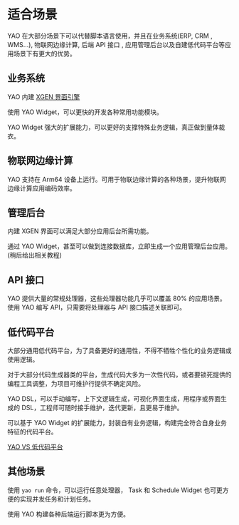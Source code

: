 # 适合场景

YAO 在大部分场景下可以代替脚本语言使用，并且在业务系统(ERP, CRM , WMS...), 物联网边缘计算, 后端 API 接口 , 应用管理后台以及自建低代码平台等应用场景下有更大的优势。

## 业务系统

YAO 内建 [XGEN 界面引擎](https://github.com/YaoApp/xgen-next)

使用 YAO Widget，可以更快的开发各种常用功能模块。

YAO Widget 强大的扩展能力，可以更好的支撑特殊业务逻辑，真正做到量体裁衣。

## 物联网边缘计算

YAO 支持在 Arm64 设备上运行。可用于物联边缘计算的各种场景，提升物联网边缘计算应用编码效率。

## 管理后台

内建 XGEN 界面可以满足大部分应用后台所需功能。

通过 YAO Widget，甚至可以做到连接数据库，立即生成一个应用管理后台应用。 (稍后给出相关教程)

## API 接口

YAO 提供大量的常规处理器，这些处理器功能几乎可以覆盖 80% 的应用场景。使用 YAO 编写 API，只需要将处理器与 API 接口描述关联即可。

## 低代码平台

大部分通用低代码平台，为了具备更好的通用性，不得不牺牲个性化的业务逻辑或使用逻辑。

对于大部分代码生成器类的平台，生成代码大多为一次性代码，或者要锁死提供的编程工具调整，为项目可维护行提供不确定风险。

YAO DSL，可以手动编写，上下文逻辑生成，可视化界面生成，用程序或界面生成的 DSL，工程师可随时接手维护，迭代更新，且更易于维护。

可以基于 YAO Widget 的扩展能力，封装自有业务逻辑，构建完全符合自身业务特征的代码平台。

[YAO VS 低代码平台](./YAO%E6%9E%B6%E6%9E%84%E8%A7%A3%E6%9E%90.mdx)

## 其他场景

使用 `yao run` 命令，可以运行任意处理器， Task 和 Schedule Widget 也可更方便的实现并发任务和计划任务。

使用 YAO 构建各种后端运行脚本更为方便。

<Div style={{ display: "flex", justifyContent: "space-between" }}>
  <Link type="prev" title="为什么选择Yao" link="介绍/为什么选择Yao"></Link>
</Div>
